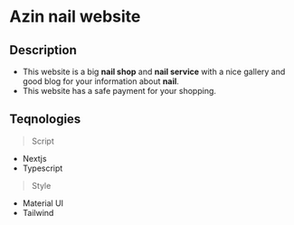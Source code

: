 # Azin nail website

## Description

- This website is a big **nail shop** and **nail service** with a nice gallery and good blog for your information about **nail**.
- This website has a safe payment for your shopping.

## Teqnologies

> Script

- Nextjs
- Typescript

> Style

- Material UI
- Tailwind
